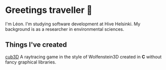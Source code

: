# Greetings traveller 👋

I'm Léon. I'm studying software development at Hive Helsinki. My background is as a researcher in environmental sciences. 

## Things I've created

[cub3D](https://github.com/LeonMercier/cub3D)
A raytracing game in the style of Wolfenstein3D created in **C** without fancy graphical libraries. 

<!--
**LeonMercier/LeonMercier** is a ✨ _special_ ✨ repository because its `README.md` (this file) appears on your GitHub profile.

Here are some ideas to get you started:

- 🔭 I’m currently working on ...
- 🌱 I’m currently learning ...
- 👯 I’m looking to collaborate on ...
- 🤔 I’m looking for help with ...
- 💬 Ask me about ...
- 📫 How to reach me: ...
- 😄 Pronouns: ...
- ⚡ Fun fact: ...
-->
